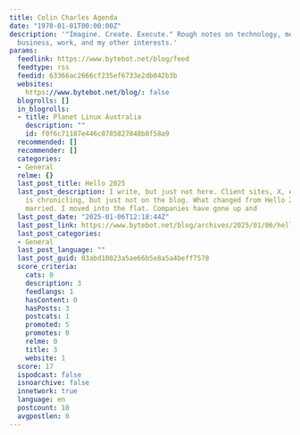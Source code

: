 ```yaml
---
title: Colin Charles Agenda
date: "1970-01-01T00:00:00Z"
description: '"Imagine. Create. Execute." Rough notes on technology, media, travel,
  business, work, and my other interests.'
params:
  feedlink: https://www.bytebot.net/blog/feed
  feedtype: rss
  feedid: 63366ac2666cf235ef6733e2db042b3b
  websites:
    https://www.bytebot.net/blog/: false
  blogrolls: []
  in_blogrolls:
  - title: Planet Linux Australia
    description: ""
    id: f0f6c71187e446c0785827848b8f58a9
  recommended: []
  recommender: []
  categories:
  - General
  relme: {}
  last_post_title: Hello 2025
  last_post_description: I write, but just not here. Client sites, X, etc. so there
    is chronicling, but just not on the blog. What changed from Hello 2024? I got
    married. I moved into the flat. Companies have gone up and
  last_post_date: "2025-01-06T12:18:44Z"
  last_post_link: https://www.bytebot.net/blog/archives/2025/01/06/hello-2025
  last_post_categories:
  - General
  last_post_language: ""
  last_post_guid: 03abd10023a5ae66b5e8a5a4beff7578
  score_criteria:
    cats: 0
    description: 3
    feedlangs: 1
    hasContent: 0
    hasPosts: 3
    postcats: 1
    promoted: 5
    promotes: 0
    relme: 0
    title: 3
    website: 1
  score: 17
  ispodcast: false
  isnoarchive: false
  innetwork: true
  language: en
  postcount: 10
  avgpostlen: 0
---
```

